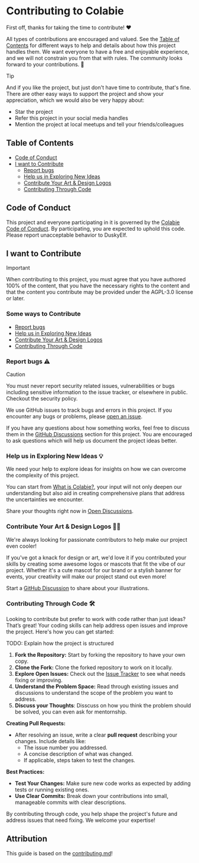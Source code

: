 # Contributing to Colabie

First off, thanks for taking the time to contribute! ❤️

All types of contributions are encouraged and valued. See the [Table of Contents](#table-of-contents) for different ways to help and
details about how this project handles them. We want everyone to have a free and enjoyable experience, and we will not constrain you
from that with rules. The community looks forward to your contributions. 🎉

> [!TIP]
> And if you like the project, but just don't have time to contribute, that's fine.
> There are other easy ways to support the project and show your appreciation, which we would also be very happy about:
> - Star the project
> - Refer this project in your social media handles
> - Mention the project at local meetups and tell your friends/colleagues


## Table of Contents

- [Code of Conduct](#code-of-conduct)
- [I want to Contribute](#i-want-to-contribute)
  - [Report bugs](#report-bugs-%EF%B8%8F)
  - [Help us in Exploring New Ideas](#help-us-in-exploring-new-ideas-)
  - [Contribute Your Art & Design Logos](#contribute-your-art--design-logos-)
  - [Contributing Through Code](#contributing-through-code-%EF%B8%8F)


## Code of Conduct

This project and everyone participating in it is governed by the
[Colabie Code of Conduct](https://github.com/Colabie/Colabie/blob/main/CODE_OF_CONDUCT.md).
By participating, you are expected to uphold this code. Please report unacceptable behavior
to DuskyElf.


## I want to Contribute

> [!IMPORTANT]
> When contributing to this project, you must agree that you have authored 100% of the content, that you have the necessary
> rights to the content and that the content you contribute may be provided under the AGPL-3.0 license or later.

### Some ways to Contribute
- [Report bugs](#report-bugs-%EF%B8%8F)
- [Help us in Exploring New Ideas](#help-us-in-exploring-new-ideas-)
- [Contribute Your Art & Design Logos](#contribute-your-art--design-logos-)
- [Contributing Through Code](#contributing-through-code-%EF%B8%8F)


### Report bugs ⚠️
> [!CAUTION]
> You must never report security related issues, vulnerabilities or bugs including sensitive information to the issue tracker,
> or elsewhere in public. Checkout the security policy.

We use GitHub issues to track bugs and errors in this project. If you encounter any bugs or problems, please
[open an issue](https://github.com/Colabie/Colabie/issues/new).

<a name="questions-in-discussions"></a>
If you have any questions about how something works, feel free to discuss them in the [GitHub Discussions](https://github.com/Colabie/Colabie/discussions)
section for this project. You are encouraged to ask questions which will help us document the project ideas better.


### Help us in Exploring New Ideas 💡

We need your help to explore ideas for insights on how we can overcome the complexity of this project.

You can start from [What is Colabie?](https://github.com/Colabie/Colabie/issues/21),
your input will not only deepen our understanding but also aid in creating comprehensive plans that address the 
uncertainties we encounter.

Share your thoughts right now in [Open Discussions](https://github.com/Colabie/Colabie/issues?q=is%3Aissue%20state%3Aopen%20label%3Adiscussion).


### Contribute Your Art & Design Logos 🎨✨

We're always looking for passionate contributors to help make our project even cooler!

If you've got a knack for design or art,
we'd love it if you contributed your skills by creating some awesome logos or mascots that fit the vibe of our project.
Whether it's a cute mascot for our brand or a stylish banner for events, your creativity will make our project stand out even more!

Start a [GitHub Discussion](https://github.com/Colabie/Colabie/discussions) to share about your illustrations.


### Contributing Through Code 🛠️

Looking to contribute but prefer to work with code rather than just ideas? That’s great! Your coding skills can help address open issues and improve the project.
Here's how you can get started:

TODO: Explain how the project is structured

1. **Fork the Repository:** Start by forking the repository to have your own copy.
2. **Clone the Fork:** Clone the forked repository to work on it locally.
3. **Explore Open Issues:** Check out the [Issue Tracker](https://github.com/Colabie/Colabie/issues) to see what needs fixing or improving.
4. **Understand the Problem Space:** Read through existing issues and discussions to understand the scope of the problem you want to address.
5. **Discuss your Thoughts**: Disscuss on how you think the problem should be solved, you can even ask for mentornship.

**Creating Pull Requests:**
- After resolving an issue, write a clear **pull request** describing your changes. Include 
details like:
  - The issue number you addressed.
  - A concise description of what was changed.
  - If applicable, steps taken to test the changes.
  
**Best Practices:**
- **Test Your Changes:** Make sure new code works as expected by adding tests or running existing ones.
- **Use Clear Commits:** Break down your contributions into small, manageable commits with clear descriptions.

By contributing through code, you help shape the project's future and address issues that need fixing. We welcome your expertise!


## Attribution
This guide is based on the [contributing.md](https://contributing.md/generator)!
